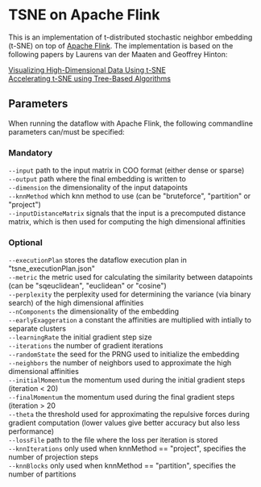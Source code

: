 # TSNE on Apache Flink

This is an implementation of t-distributed stochastic neighbor embedding (t-SNE) on top of [Apache Flink](https://flink.apache.org).
The implementation is based on the following papers by Laurens van der Maaten and Geoffrey Hinton:

[Visualizing High-Dimensional Data Using t-SNE](http://lvdmaaten.github.io/publications/papers/JMLR_2008.pdf)  
[Accelerating t-SNE using Tree-Based Algorithms](http://lvdmaaten.github.io/publications/papers/JMLR_2014.pdf)

## Parameters

When running the dataflow with Apache Flink, the following commandline parameters can/must be specified:

### Mandatory

`--input` path to the input matrix in COO format (either dense or sparse)  
`--output` path where the final embedding is written to  
`--dimension` the dimensionality of the input datapoints  
`--knnMethod` which knn method to use (can be "bruteforce", "partition" or "project")  
`--inputDistanceMatrix` signals that the input is a precomputed distance matrix, which is then used for computing the high dimensional affinities  


### Optional

`--executionPlan` stores the dataflow execution plan in "tsne_executionPlan.json"  
`--metric` the metric used for calculating the similarity between datapoints (can be "sqeuclidean", "euclidean" or "cosine")  
`--perplexity` the perplexity used for determining the variance (via binary search) of the high dimensional affinities  
`--nComponents` the dimensionality of the embedding  
`--earlyExaggeration` a constant the affinities are multiplied with intially to separate clusters  
`--learningRate` the initial gradient step size  
`--iterations` the number of gradient iterations  
`--randomState` the seed for the PRNG used to initialize the embedding  
`--neighbors` the number of neighbors used to approximate the high dimensional affinities  
`--initialMomentum` the momentum used during the initial gradient steps (iteration < 20)  
`--finalMomentum` the momentum used during the final gradient steps (iteration > 20  
`--theta` the threshold used for approximating the repulsive forces during gradient computation (lower values give better accuracy but also less performance)  
`--lossFile` path to the file where the loss per iteration is stored  
`--knnIterations` only used when knnMethod == "project", specifies the number of projection steps  
`--knnBlocks` only used when knnMethod == "partition", specifies the number of partitions  
